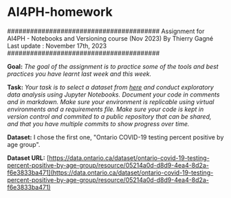 # AI4PH-homework

########################################
Assignment for AI4PH - Notebooks and Versioning course (Nov 2023)
By Thierry Gagné
Last update : November 17th, 2023
########################################

**Goal:** *The goal of the assignment is to practice some of the tools and best practices you have learnt last week and this week.*

**Task:** *Your task is to select a dataset from [here](https://data.ontario.ca/dataset/?keywords_en=COVID-19) and conduct exploratory data analysis using Jupyter Notebooks. Document your code in comments and in markdown. Make sure your environment is replicable using virtual environments and a requirements file. Make sure your code is kept in version control and commited to a public repository that can be shared, and that you have multiple commits to show progress over time.*

**Dataset:** I chose the first one, "Ontario COVID-19 testing percent positive by age group".

**Dataset URL:** [https://data.ontario.ca/dataset/ontario-covid-19-testing-percent-positive-by-age-group/resource/05214a0d-d8d9-4ea4-8d2a-f6e3833ba471](https://data.ontario.ca/dataset/ontario-covid-19-testing-percent-positive-by-age-group/resource/05214a0d-d8d9-4ea4-8d2a-f6e3833ba471)



